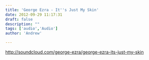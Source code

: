 ```yaml
---
title: 'George Ezra - It''s Just My Skin'
date: 2012-09-29 11:17:31
draft: false
description: ""
tags: ['audio','Audio']
author: 'Andrew'

---
```


http://soundcloud.com/george-ezra/george-ezra-its-just-my-skin
